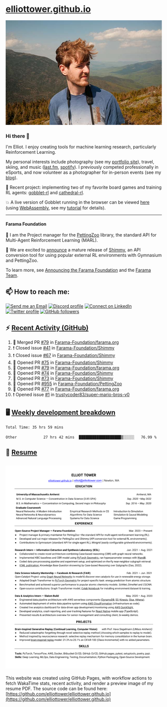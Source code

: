 # [elliottower.github.io](https://github.com/elliottower/elliottower.github.io)

[![A wild Elliot on Mt Washington](https://raw.githubusercontent.com/elliottower/elliottower.github.io/main/src/jpg/DSCF7539-600px.jpg?raw=true)](https://raw.githubusercontent.com/elliottower/elliottower.github.io/main/src/jpg/DSCF7539.jpg?raw=true)

### Hi there 👋

I'm Elliot. I enjoy creating tools for machine learning research, particularly Reinforcement Learning.

My personal interests include photography (see my [portfolio site](https://www.elliottower.com/)), travel, skiing, and music ([last.fm](https://www.last.fm/user/ajsdlfkwer), [spotify](https://open.spotify.com/user/12132818380)). I previously competed professionally in eSports, and now volunteer as a photographer for in-person events (see my [blog](https://www.elliottower.com/stories/?category=events)).

🤖 Recent project: implementing two of my favorite board games and training RL agents: [gobblet-rl](https://github.com/elliottower/gobblet-rl) and [cathedral-rl](https://github.com/elliottower/cathedral-rl). 

💥 A live version of Gobblet running in the browser can be viewed [here](https://elliottower.github.io/gobblet-rl/) (using [WebAssembly](https://webassembly.org/), see my [tutorial](https://github.com/elliottower/gobblet-rl/blob/main/tutorials/WebAssembly/web_assembly.md) for details).

----

#### Farama Foundation

🚀 I am the Project manager for the [PettingZoo](https://github.com/Farama-Foundation/PettingZoo) library, the standard API for Multi-Agent Reinforcement Learning (MARL). 

🎉 We are excited to [announce](https://farama.org/Announcing-Shimmy) a mature release of [Shimmy](https://github.com/Farama-Foundation/Shimmy), an API conversion tool for using popular external RL environments with Gymnasium and PettingZoo. 

To learn more, see [Announcing the Farama Foundation](https://farama.org/Announcing-The-Farama-Foundation) and the [Farama Team](https://farama.org/team).

## 📫 How to reach me:

 [![Send me an Email](https://img.shields.io/badge/email-elliot%40elliottower.com-blue)](mailto:elliot@elliottower.com)
 [![Discord profile](https://img.shields.io/badge/Discord-7289DA?style=flat&logo=discord&logoColor=white)](https://discord.com/users/83091537923145728)
 [![Connect on LinkedIn](https://img.shields.io/badge/--linkedin?label=LinkedIn&logo=LinkedIn&style=social)](https://www.linkedin.com/in/elliot-tower)
 [![Twitter profile](https://img.shields.io/twitter/follow/elliottower?style=social)](https://twitter.com/ElliotTower/)
 [![GitHub followers](https://img.shields.io/github/followers/elliottower?style=social)](https://github.com/elliottower/)

## ⚡ [Recent Activity (GitHub)](https://github.com/elliottower)

<!--START_SECTION:activity-->
1. 🎉 Merged PR [#79](https://github.com/Farama-Foundation/farama.org/pull/79) in [Farama-Foundation/farama.org](https://github.com/Farama-Foundation/farama.org)
2. ❗️ Closed issue [#41](https://github.com/Farama-Foundation/Shimmy/issues/41) in [Farama-Foundation/Shimmy](https://github.com/Farama-Foundation/Shimmy)
3. ❗️ Closed issue [#67](https://github.com/Farama-Foundation/Shimmy/issues/67) in [Farama-Foundation/Shimmy](https://github.com/Farama-Foundation/Shimmy)
4. 💪 Opened PR [#75](https://github.com/Farama-Foundation/Shimmy/pull/75) in [Farama-Foundation/Shimmy](https://github.com/Farama-Foundation/Shimmy)
5. 💪 Opened PR [#79](https://github.com/Farama-Foundation/farama.org/pull/79) in [Farama-Foundation/farama.org](https://github.com/Farama-Foundation/farama.org)
6. 💪 Opened PR [#74](https://github.com/Farama-Foundation/Shimmy/pull/74) in [Farama-Foundation/Shimmy](https://github.com/Farama-Foundation/Shimmy)
7. 💪 Opened PR [#73](https://github.com/Farama-Foundation/Shimmy/pull/73) in [Farama-Foundation/Shimmy](https://github.com/Farama-Foundation/Shimmy)
8. 💪 Opened PR [#955](https://github.com/Farama-Foundation/PettingZoo/pull/955) in [Farama-Foundation/PettingZoo](https://github.com/Farama-Foundation/PettingZoo)
9. 💪 Opened PR [#77](https://github.com/Farama-Foundation/farama.org/pull/77) in [Farama-Foundation/farama.org](https://github.com/Farama-Foundation/farama.org)
10. ❗️ Opened issue [#1](https://github.com/trustycoder83/super-mario-bros-v0/issues/1) in [trustycoder83/super-mario-bros-v0](https://github.com/trustycoder83/super-mario-bros-v0)
<!--END_SECTION:activity-->


## 🖥️ [Weekly development breakdown](https://wakatime.com/@elliottower)
<!--START_SECTION:waka-->

```text
Total Time: 35 hrs 59 mins

Other            27 hrs 42 mins  ███████████████████▒░░░░░   76.99 %
```

<!--END_SECTION:waka-->


## 📄 [Resume](https://elliottower.github.io/src/pdf/resume.pdf)

<!-- PDF-TO-MARKDOWN:START -->
![Page 1](src/png/page1.png "Page 1")
---
<!-- PDF-TO-MARKDOWN:END -->

This website was created using GitHub Pages, with workflow actions to fetch WakaTime stats, recent activity, and render a preview image of my resume PDF. The source code can be found here: [https://github.com/elliottower/elliottower.github.io](https://github.com/elliottower/elliottower.github.io)
